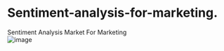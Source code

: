# Sentiment-analysis-for-marketing.
Sentiment Analysis Market For Marketing  
![image](https://github.com/felix1428/Sentiment-analysis-/assets/143985851/a85ac17f-13d8-40bf-955a-762dad4120ba)
